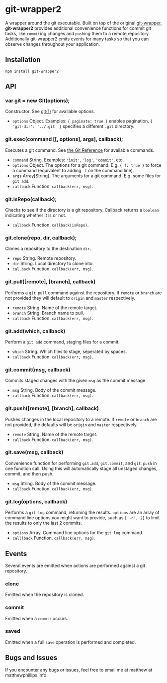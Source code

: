 git-wrapper2
===========

A wrapper around the git executable. Built on top of the original [git-wrapper](https://github.com/pvorb/node-git-wrapper), **git-wrapper2** provides additional convenience functions for commit git tasks, like `commit`ing changes and `push`ing them to a remote repository. Additionally git-wrapper2 emits events for many tasks so that you can observe changes throughout your application.

## Installation

    npm install git-wrapper2

## API

### var git = new Git(options);

Constructor. See [git(1)](http://git-scm.com/docs/git) for available options.

  * `options` Object. Examples: `{ paginate: true }` enables pagination.
    `{ 'git-dir': '../.git' }` specifies a different `.git` directory.

### git.exec(command [[, options], args], callback);

Executes a git command. See [the Git Reference](http://git-scm.com/docs/) for
available commands.

  * `command`   String.         Examples: `'init'`, `'log'`, `'commit'`, etc.
  * `options`   Object.         The options for a git command. E.g.
                                `{ f: true }` to force a command (equivalent
                                to adding `-f` on the command line).
  * `args`      Array[String].  The arguments for a git command. E.g. some
                                files for `git add`.
  * `callback`  Function.       `callback(err, msg)`.

### git.isRepo(callback);

Checks to see if the directory is a git repository. Callback returns a `boolean` indicating whether it is or not.

  * `callback` Function.        `callback(isRepo)`.

### git.clone(repo, dir, callback);

Clones a repository to the destination `dir`.

  * `repo`     String.          Remote repository.
  * `dir`      String.          Local directory to clone into.
  * `cal.back` Function.        `callback(err, msg)`.

### git.pull([remote], [branch], callback)

Performs a `git pull` command against the repository. If `remote` or `branch` are not provided they will default to `origin` and `master` respectively.

  * `remote`   String.          Name of the remote target.
  * `branch`   String.          Branch name to pull.
  * `callback` Function.        `callback(err, msg)`.

### git.add(which, callback)

Perform a `git add` command, staging files for a commit.

  * `which`    String.          Which files to stage, seperated by spaces.
  * `callback` Function.        `callback(err, msg)`.

### git.commit(msg, callback)

Commits staged changes with the given `msg` as the commit message.

  * `msg`      String.          Body of the commit message.
  * `callback` Function.        `callback(err, msg)`.

### git.push([remote], [branch], callback)

Pushes changes in the local repository to a remote. If `remote` or `branch` are not provided, the defaults will be `origin` and `master` respectively.

  * `remote`   String.          Name of the remote target.
  * `callback` Function.        `callback(err, msg)`.

### git.save(msg, callback)

Convenience function for performing `git.add`, `git.commit`, and `git.push` in one function call. Using this will automatically stage all unstaged changes, commit, and then push.

  * `msg`      String.          Body of the commit message.
  * `callback` Function.        `callback(err, msg)`.

### git.log(options, callback)

Performs a `git log` command, returning the results. `options` are an array of command line options you might want to provide, such as `['-n', 2]` to limit the results to only the last 2 commits.

  * `options`   Array.          Command line options for the `git log` command.
  * `calllback` Function.       `callback(err, msg)`.

## Events

Several events are emitted when actions are performed against a git repository.

### clone

Emitted when the repository is cloned.

### commit

Emitted when a `commit` occurs.

### saved

Emitted when a full `save` operation is performed and completed.

## Bugs and Issues

If you encounter any bugs or issues, feel free to email me at matthew at matthewphillips.info.
